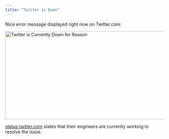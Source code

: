 ```yaml
---
title: "Twitter is Down"
---
```

<p>Nice error message displayed right now on Twitter.com:</p>
<p><img src="https://chrisenns.com/wp-content/uploads/2012/07/Twitter-is-Currently-Down-for-Reason-600x281.png" alt="Twitter is Currently Down for Reason" title="Twitter is Currently Down for Reason" width="600" height="281" class="aligncenter size-large wp-image-20607" /></p>
<p><a href="http://status.twitter.com">status.twitter.com</a> states that their engineers are currently working to resolve the issue.</p>
